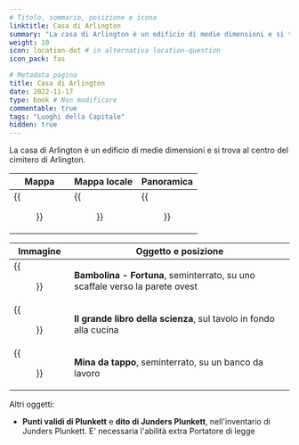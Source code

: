 ```yaml
---
# Titolo, sommario, posizione e icona
linktitle: Casa di Arlington
summary: "La casa di Arlington è un edificio di medie dimensioni e si trova al centro del cimitero di Arlington."
weight: 10
icon: location-dot # in alternativa location-question
icon_pack: fas

# Metadata pagina
title: Casa di Arlington
date: 2022-11-17
type: book # Non modificare
commentable: true
tags: "Luoghi della Capitale"
hidden: true
---
```





La casa di Arlington è un edificio di medie dimensioni e si trova al centro del cimitero di Arlington.

| Mappa                            | Mappa locale                     | Panoramica                |
| -------------------------------- | -------------------------------- | ------------------------- |
| {{<figure src="Arlington_Cemetery_loc.webp">}} | {{<figure src="Arlington_Cemetery_map.webp">}} | {{<figure src="Arlington_house.webp">}} |

| Immagine                                 | Oggetto e posizione                                                          |
| ---------------------------------------- | ---------------------------------------------------------------------------- |
| {{<figure src="Bobblehead_Luck_in-game.webp">}}        | **Bambolina - Fortuna**, seminterrato, su uno scaffale verso la parete ovest |
| {{<figure src="FO3_BBOS_Arlington_House.webp">}}       | **Il grande libro della scienza**, sul tavolo in fondo alla cucina           |
| {{<figure src="Arlington_house_bottlecap_mine.webp">}} | **Mina da tappo**, seminterrato, su un banco da lavoro                       |


Altri oggetti:
- **Punti validi di Plunkett** e **dito di Junders Plunkett**, nell'inventario di Junders Plunkett. E' necessaria l'abilità extra Portatore di legge